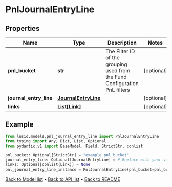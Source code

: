 # PnlJournalEntryLine

## Properties
Name | Type | Description | Notes
------------ | ------------- | ------------- | -------------
**pnl_bucket** | **str** | The Filter ID of the grouping used from the Fund Configuration PnL filters | [optional] 
**journal_entry_line** | [**JournalEntryLine**](JournalEntryLine.md) |  | [optional] 
**links** | [**List[Link]**](Link.md) |  | [optional] 
## Example

```python
from lusid.models.pnl_journal_entry_line import PnlJournalEntryLine
from typing import Any, Dict, List, Optional
from pydantic.v1 import BaseModel, Field, StrictStr, conlist

pnl_bucket: Optional[StrictStr] = "example_pnl_bucket"
journal_entry_line: Optional[JournalEntryLine] = # Replace with your value
links: Optional[conlist(Link)] = None
pnl_journal_entry_line_instance = PnlJournalEntryLine(pnl_bucket=pnl_bucket, journal_entry_line=journal_entry_line, links=links)

```

[Back to Model list](../README.md#documentation-for-models) &#8226; [Back to API list](../README.md#documentation-for-api-endpoints) &#8226; [Back to README](../README.md)

